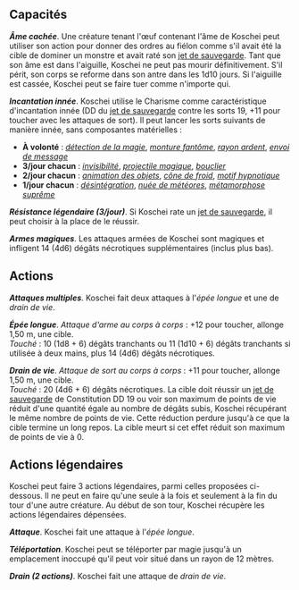 ## Capacités
_**Âme cachée**_. Une créature tenant l'œuf contenant l'âme de Koschei peut utiliser son action pour donner des ordres au fiélon comme s'il avait été la cible de dominer un monstre et avait raté son [jet de sauvegarde](/utiliser-les-caracteristiques/#jets-de-sauvegarde). Tant que son âme est dans l'aiguille, Koschei ne peut pas mourir définitivement. S'il périt, son corps se reforme dans son antre dans les 1d10 jours. Si l'aiguille est cassée, Koschei peut se faire tuer comme n'importe qui.

_**Incantation innée**_. Koschei utilise le Charisme comme caractéristique d'incantation innée (DD du [jet de sauvegarde](/utiliser-les-caracteristiques/#jets-de-sauvegarde) contre les sorts 19, +11 pour toucher avec les attaques de sort). Il peut lancer les sorts suivants de manière innée, sans composantes matérielles :
* **À volonté** : [_détection de la magie_](/grimoire/detection-de-la-magie/), [_monture fantôme_](/grimoire/monture-fantome/), [_rayon ardent_](/grimoire/rayon-ardent/), [_envoi de message_](/grimoire/envoi-de-message/)
* **3/jour chacun** : [_invisibilité_](/grimoire/invisibilite/), [_projectile magique_](/grimoire/projectile-magique/), [_bouclier_](/grimoire/bouclier/)
* **2/jour chacun** : [_animation des objets_](/grimoire/animation-des-objets/), [_cône de froid_](/grimoire/cone-de-froid/), [_motif hypnotique_](/grimoire/motif-hypnotique/)
* **1/jour chacun** : [_désintégration_](/grimoire/desintegration/), [_nuée de météores_](/grimoire/nuee-de-meteores/), [_métamorphose suprême_](/grimoire/metamorphose-supreme/)

_**Résistance légendaire (3/jour)**_. Si Koschei rate un [jet de sauvegarde](/utiliser-les-caracteristiques/#jets-de-sauvegarde), il peut choisir à la place de le réussir.

_**Armes magiques**_. Les attaques armées de Koschei sont magiques et infligent 14 (4d6) dégâts nécrotiques supplémentaires (inclus plus bas).

## Actions
_**Attaques multiples**_. Koschei fait deux attaques à l'_épée longue_ et une de _drain de vie_.

_**Épée longue**_. _Attaque d'arme au corps à corps_ : +12 pour toucher, allonge 1,50 m, une cible.  
_Touché_ : 10 (1d8 + 6) dégâts tranchants ou 11 (1d10 + 6) dégâts tranchants si utilisée à deux mains, plus 14 (4d6) dégâts nécrotiques.

_**Drain de vie**_. _Attaque de sort au corps à corps_ : +11 pour toucher, allonge 1,50 m, une cible.  
_Touché_ : 20 (4d6 + 6) dégâts nécrotiques. La cible doit réussir un [jet de sauvegarde](/utiliser-les-caracteristiques/#jets-de-sauvegarde) de Constitution DD 19 ou voir son maximum de points de vie réduit d'une quantité égale au nombre de dégâts subis, Koschei récupérant le même nombre de points de vie. Cette réduction perdure jusqu'à ce que la cible termine un long repos. La cible meurt si cet effet réduit son maximum de points de vie à 0.

## Actions légendaires
Koschei peut faire 3 actions légendaires, parmi celles proposées ci-dessous. Il ne peut en faire qu'une seule à la fois et seulement à la fin du tour d'une autre créature. Au début de son tour, Koschei récupère les actions légendaires dépensées.

_**Attaque**_. Koschei fait une attaque à l'_épée longue_.

_**Téléportation**_. Koschei peut se téléporter par magie jusqu'à un emplacement inoccupé qu'il peut voir situé dans un rayon de 12 mètres.

_**Drain (2 actions)**_. Koschei fait une attaque de _drain de vie_.
